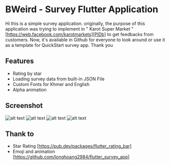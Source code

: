 # BWeird - Survey Flutter Application


Hi this is a simple survey application. originally, the purpose of this application was trying to implement in " Karot Super Market " [https://web.facebook.com/karotmarkets][PlDb] to get feedbacks from customers.  Now, it's available in Github for everyone to look around or use it as a template for QuickStart survey app. Thank you

## Features

- Rating by star
- Loading survey data from built-in JSON File
- Custom Fonts for Khmer and English
- Alpha animation

## Screenshot
![alt text](https://karot.ams3.digitaloceanspaces.com/screenshot/Screenshot_20210323-233937.png)
![alt text](https://karot.ams3.digitaloceanspaces.com/screenshot/Screenshot_20210323-234004.png)
![alt text](https://karot.ams3.digitaloceanspaces.com/screenshot/Screenshot_20210323-233950.png)
![alt text](https://karot.ams3.digitaloceanspaces.com/screenshot/Screenshot_20210323-234015.png)

## Thank to

- Star Rating [https://pub.dev/packages/flutter_rating_bar]
- Emoji and animation [https://github.com/longhoang2984/flutter_survey_app]
